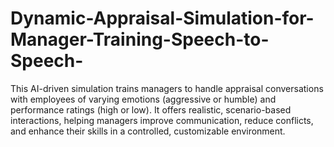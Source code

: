 # Dynamic-Appraisal-Simulation-for-Manager-Training-Speech-to-Speech-
This AI-driven simulation trains managers to handle appraisal conversations with employees of varying emotions (aggressive or humble) and performance ratings (high or low). It offers realistic, scenario-based interactions, helping managers improve communication, reduce conflicts, and enhance their skills in a controlled, customizable environment.
